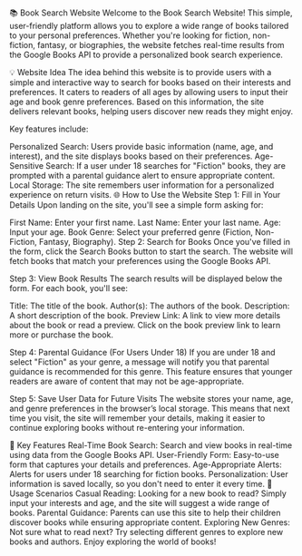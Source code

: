 📚 Book Search Website
Welcome to the Book Search Website! This simple, user-friendly platform allows you to explore a wide range of books tailored to your personal preferences. Whether you're looking for fiction, non-fiction, fantasy, or biographies, the website fetches real-time results from the Google Books API to provide a personalized book search experience.

💡 Website Idea
The idea behind this website is to provide users with a simple and interactive way to search for books based on their interests and preferences. It caters to readers of all ages by allowing users to input their age and book genre preferences. Based on this information, the site delivers relevant books, helping users discover new reads they might enjoy.

Key features include:

Personalized Search: Users provide basic information (name, age, and interest), and the site displays books based on their preferences.
Age-Sensitive Search: If a user under 18 searches for "Fiction" books, they are prompted with a parental guidance alert to ensure appropriate content.
Local Storage: The site remembers user information for a personalized experience on return visits.
🌐 How to Use the Website
Step 1: Fill in Your Details
Upon landing on the site, you'll see a simple form asking for:

First Name: Enter your first name.
Last Name: Enter your last name.
Age: Input your age.
Book Genre: Select your preferred genre (Fiction, Non-Fiction, Fantasy, Biography).
Step 2: Search for Books
Once you've filled in the form, click the Search Books button to start the search. The website will fetch books that match your preferences using the Google Books API.

Step 3: View Book Results
The search results will be displayed below the form. For each book, you'll see:

Title: The title of the book.
Author(s): The authors of the book.
Description: A short description of the book.
Preview Link: A link to view more details about the book or read a preview.
Click on the book preview link to learn more or purchase the book.

Step 4: Parental Guidance (For Users Under 18)
If you are under 18 and select "Fiction" as your genre, a message will notify you that parental guidance is recommended for this genre. This feature ensures that younger readers are aware of content that may not be age-appropriate.

Step 5: Save User Data for Future Visits
The website stores your name, age, and genre preferences in the browser’s local storage. This means that next time you visit, the site will remember your details, making it easier to continue exploring books without re-entering your information.

🔑 Key Features
Real-Time Book Search: Search and view books in real-time using data from the Google Books API.
User-Friendly Form: Easy-to-use form that captures your details and preferences.
Age-Appropriate Alerts: Alerts for users under 18 searching for fiction books.
Personalization: User information is saved locally, so you don't need to enter it every time.
📝 Usage Scenarios
Casual Reading: Looking for a new book to read? Simply input your interests and age, and the site will suggest a wide range of books.
Parental Guidance: Parents can use this site to help their children discover books while ensuring appropriate content.
Exploring New Genres: Not sure what to read next? Try selecting different genres to explore new books and authors.
Enjoy exploring the world of books!
